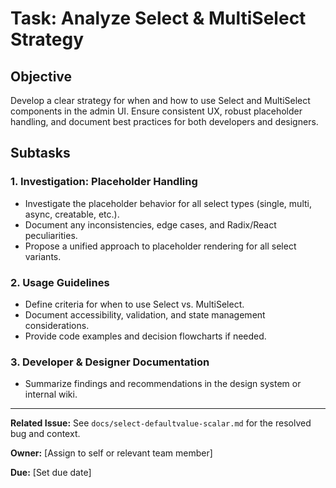 # Task: Analyze Select & MultiSelect Strategy

## Objective
Develop a clear strategy for when and how to use Select and MultiSelect components in the admin UI. Ensure consistent UX, robust placeholder handling, and document best practices for both developers and designers.

## Subtasks

### 1. Investigation: Placeholder Handling
- Investigate the placeholder behavior for all select types (single, multi, async, creatable, etc.).
- Document any inconsistencies, edge cases, and Radix/React peculiarities.
- Propose a unified approach to placeholder rendering for all select variants.

### 2. Usage Guidelines
- Define criteria for when to use Select vs. MultiSelect.
- Document accessibility, validation, and state management considerations.
- Provide code examples and decision flowcharts if needed.

### 3. Developer & Designer Documentation
- Summarize findings and recommendations in the design system or internal wiki.

---

**Related Issue:** See `docs/select-defaultvalue-scalar.md` for the resolved bug and context.

**Owner:** [Assign to self or relevant team member]

**Due:** [Set due date]
